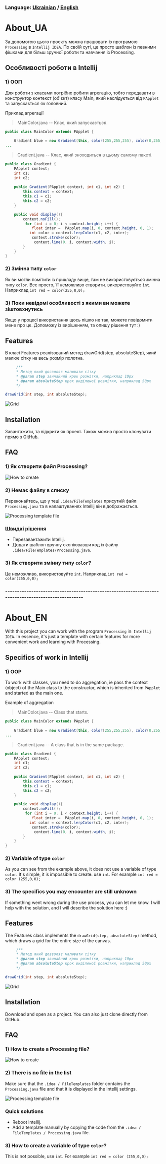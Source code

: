 

### Language:  [Ukrainian](#About_UA) / [English](#About_EN)



# About_UA


За допомогою цього проекту можна працювати із програмою `Processing` в `Intellij IDEA`.
По своїй суті, це просто шаблон із певними фішками для більш зручної роботи та навчання із Processing.


## Особливості роботи в Intellij

###  1) ООП
Для роботи з класами потрібно робити агрегацію, тобто передавати в конструктор контекст (об'єкт) класу Main, який наслідується від `PApplet` та запускається як головний.

Приклад агрегації

> MainColor.java -- Клас, який запускається.
```java
public class MainColor extends PApplet {  
	  
	Gradient blue = new Gradient(this, color(255,255,255), color(0,255,0)); 
...
```

> Gradient.java -- Клас, який зноходиться в цьому самому пакеті.
```java
public class Gradient {  
    PApplet context;  
    int c1;  
    int c2;
    
    public Gradient(PApplet context, int c1, int c2) {  
        this.context = context;  
        this.c1 = c1;  
        this.c2 = c2;  
    }

	public void display(){  
	    context.noFill();  
         for (int i = 0; i < context.height; i++) {  
	        float inter =  PApplet.map(i, 0, context.height, 0, 1);  
		   int color = context.lerpColor(c1, c2, inter);  
	        context.stroke(color);  
             context.line(0, i, context.width, i);  
		}
	}
}
```

### 2) Змінна типу `color`
Як ви могли помітити із прикладу вище, там не використовується змінна типу `color`.
Все просто, її неможливо створити. використовуйте `int`. Наприклад `int red = color(255,0,0);` 

### 3) Поки невідомі особливості з якими ви можете зіштовхнутись
Якщо у процесі використання щось пішло не так, можете повідомити мене про це. 
Допоможу із вирішенням, та опишу рішення тут :)
## Features
В класі Features реалізований метод drawGrid(step, absoluteStep), який малює сітку на  весь розмір полотна.

```java
     /**
     * Метод який дозволяє малювати сітку
     * @param step звичайний крок розмітки, наприклад 10px
     * @param absoluteStep крок виділеної розмітки, наприклад 50px
     */

drawGrid(int step, int absoluteStep);
```
![Grid](https://github.com/swefd/Processing_Intellij/blob/9d302ffb81e6080cf4f6f73860b461546c4bbb25/img/Grid.png?raw=true)





## Installation

Завантажити, та відкрити як проект.
Також можна просто клонувати прямо з GitHub.

## FAQ

### 1) Як створити файл Processing?

![How to create](https://github.com/swefd/Processing_Intellij/blob/9d302ffb81e6080cf4f6f73860b461546c4bbb25/img/HowToCreate.png?raw=true)

### 2) Немає файлу в списку
Переконайтесь, що у теці `.idea/FileTemplates` присутній файл `Processing.java` та в налаштуваннях Intellij він відображається.

![Processing template file](https://github.com/swefd/Processing_Intellij/blob/9d302ffb81e6080cf4f6f73860b461546c4bbb25/img/FileTemplate.png?raw=true)

### ​Швидкі рішення
* Перезавантажити Intellij.
* Додати шаблон вручну скопіювавши код із файлу `.idea/FileTemplates/Processing.java`.


### 3) Як створити змінну типу `color`?
 Це неможливо, використовуйте `int`. Наприклад `int red = color(255,0,0);` 


### --------------------------------------------------------------------------------------------------


# About_EN
With this project you can work with the program `Processing` in` Intellij IDEA`. In essence, it's just a template with certain features for more convenient work and learning with Processing.


## Specifics of work in Intellij

###  1) OOP
To work with classes, you need to do aggregation, ie pass the context (object) of the Main class to the constructor, which is inherited from `PApplet` and started as the main one.

Example of aggregation

> MainColor.java --   Class that starts.
```java
public class MainColor extends PApplet {  
	  
	Gradient blue = new Gradient(this, color(255,255,255), color(0,255,0)); 
...
```

> Gradient.java --   A class that is in the same package.
```java
public class Gradient {  
    PApplet context;  
    int c1;  
    int c2;
    
    public Gradient(PApplet context, int c1, int c2) {  
        this.context = context;  
        this.c1 = c1;  
        this.c2 = c2;  
    }

	public void display(){  
	    context.noFill();  
         for (int i = 0; i < context.height; i++) {  
	        float inter =  PApplet.map(i, 0, context.height, 0, 1);  
		   int color = context.lerpColor(c1, c2, inter);  
	        context.stroke(color);  
             context.line(0, i, context.width, i);  
		}
	}
}
```


### 2) Variable of type `color`
As you can see from the example above, it does not use a variable of type `color`.
It's simple, it is impossible to create. use `int`. For example `int red = color (255,0,0);`


### 3) The specifics you may encounter are still unknown
If something went wrong during the use process, you can let me know.
I will help with the solution, and I will describe the solution here :)

## Features
The Features class implements the `drawGrid(step, absoluteStep)` method, which draws a grid for the entire size of the canvas.

```java
     /**
     * Метод який дозволяє малювати сітку
     * @param step звичайний крок розмітки, наприклад 10px
     * @param absoluteStep крок виділеної розмітки, наприклад 50px
     */

drawGrid(int step, int absoluteStep);
```
![Grid](https://github.com/swefd/Processing_Intellij/blob/9d302ffb81e6080cf4f6f73860b461546c4bbb25/img/Grid.png?raw=true)





## Installation

Download and open as a project. You can also just clone directly from GitHub.

## FAQ

###   1) How to create a Processing file?

![How to create](https://github.com/swefd/Processing_Intellij/blob/9d302ffb81e6080cf4f6f73860b461546c4bbb25/img/HowToCreate.png?raw=true)


### 2) There is no file in the list 
Make sure that the `.idea / FileTemplates` folder contains the `Processing.java` file and that it is displayed in the Intellij settings.

![Processing template file](https://github.com/swefd/Processing_Intellij/blob/9d302ffb81e6080cf4f6f73860b461546c4bbb25/img/FileTemplate.png?raw=true)


  
### Quick solutions 
* Reboot Intellij. 
* Add a template manually by copying the code from the `.idea / FileTemplates / Processing.java` file. 

### 3) How to create a variable of type `color`? 
This is not possible, use `int`. For example `int red = color (255,0,0);`
